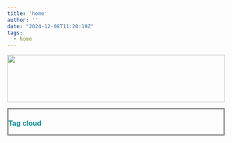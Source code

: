 ```yaml
---
title: 'home'
author: ''
date: "2024-12-08T11:20:19Z"
tags:
  - home
---
```


<style type="text/css">

.tagcloud{
    text-align: center;
  border: 3px solid grey;

}


a:hover{
color: #446478;
padding:5px;

}

body,
html {
  width: 100%;
  height: 100%;
  font-family: sans-serif;
}

.tagcloud{
  color: darkcyan;
  margin: 0 auto;
  }
  
.a{
color: violet;
}


p{
text-align: center;
}

h2{
text-align: left;
}


h3{
text-align: left;
}

h4{
text-align: center;
}

h5{
text-align: center;
}





</style>

<body>


<p></p>

<img src="/./_index_files/banner.png" alt="" width="100%" height="110px"/>



<p></p>
</div>
<div class="tagcloud">
<p>
</p>
<H3>
Tag cloud
</H3>
<center>
<script>
$(document).ready(function(){
  $(".nav-tabs a").click(function(){
    $(this).tab('show');
  });
});

</div>
</script>

</body>
</head>
</html>



 
